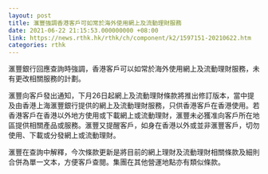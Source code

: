 ```yaml
---
layout: post
title: 滙豐強調香港客戶可如常於海外使用網上及流動理財服務
date: 2021-06-22 21:15:53.000000000 +08:00
link: https://news.rthk.hk/rthk/ch/component/k2/1597151-20210622.htm
categories: rthk
---
```


滙豐銀行回應查詢時強調，香港客戶可以如常於海外使用網上及流動理財服務，未有更改相關服務的計劃。

滙豐向客戶發出通知，下月26日起網上及流動理財條款將推出修訂版本，當中提及由香港上海滙豐銀行提供的網上及流動理財服務，只供香港客戶在香港使用。若香港客戶在香港以外地方使用或下載網上或流動理財，滙豐未必獲准向客戶所在地區提供相關產品或服務。滙豐又提醒客戶，如身在香港以外或並非滙豐客戶，切勿使用、下載或分發網上或流動理財。

滙豐在查詢中解釋，今次條款更新是將目前的網上理財及流動理財相關條款及細則合併為單一文本，方便客戶查閱。集團在其他營運地點亦有類似條款。
